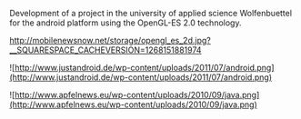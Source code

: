 Development of a project in the university of applied science Wolfenbuettel for the android platform using the OpenGL-ES 2.0 technology.

http://mobilenewsnow.net/storage/opengl_es_2d.jpg?__SQUARESPACE_CACHEVERSION=1268151881974

![http://www.justandroid.de/wp-content/uploads/2011/07/android.png](http://www.justandroid.de/wp-content/uploads/2011/07/android.png)

![http://www.apfelnews.eu/wp-content/uploads/2010/09/java.png](http://www.apfelnews.eu/wp-content/uploads/2010/09/java.png)